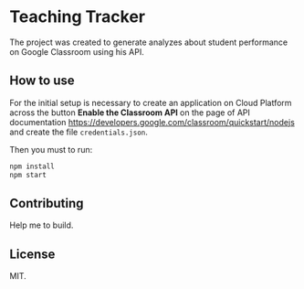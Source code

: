 # Teaching Tracker

The project was created to generate analyzes about student performance on Google Classroom using his API.

## How to use

For the initial setup is necessary to create an application on Cloud Platform across the button **Enable the Classroom API** on the page of API documentation https://developers.google.com/classroom/quickstart/nodejs and create the file `credentials.json`.

Then you must to run:
```bash
npm install
npm start
```

## Contributing

Help me to build.

## License

MIT.
